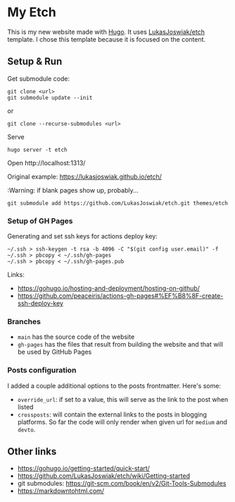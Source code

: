 # My Etch

This is my new website made with [Hugo](https://gohugo.io/). It uses [LukasJoswiak/etch](https://github.com/LukasJoswiak/etch) template. I chose this template because it is focused on the content.

## Setup & Run

Get submodule code:
```
git clone <url>
git submodule update --init
```

or

```
git clone --recurse-submodules <url>
```

Serve
```
hugo server -t etch
```

Open http://localhost:1313/

Original example: https://lukasjoswiak.github.io/etch/

:Warning: if blank pages show up, probably...

```
git submodule add https://github.com/LukasJoswiak/etch.git themes/etch
```

### Setup of GH Pages

Generating and set ssh keys for actions deploy key:
```
~/.ssh > ssh-keygen -t rsa -b 4096 -C "$(git config user.email)" -f
~/.ssh > pbcopy < ~/.ssh/gh-pages 
~/.ssh > pbcopy < ~/.ssh/gh-pages.pub
```

Links:
- https://gohugo.io/hosting-and-deployment/hosting-on-github/
- https://github.com/peaceiris/actions-gh-pages#%EF%B8%8F-create-ssh-deploy-key

### Branches

- `main` has the source code of the website
- `gh-pages` has the files that result from building the website and that will be used by GitHub Pages

### Posts configuration

I added a couple additional options to the posts frontmatter. Here's some:

- `override_url`: if set to a value, this will serve as the link to the post when listed
- `crossposts`: will contain the external links to the posts in blogging platforms. So far the code will only render when given url for `medium` and `devto`.


## Other links

- https://gohugo.io/getting-started/quick-start/
- https://github.com/LukasJoswiak/etch/wiki/Getting-started
- git submodules: https://git-scm.com/book/en/v2/Git-Tools-Submodules
- https://markdowntohtml.com/